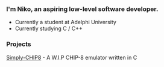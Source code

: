 ### I'm Niko, an aspiring low-level software developer.
-  Currently a student at Adelphi University
-  Currently studying C / C++

### Projects

[Simply-CHIP8](https://github.com/simplynarx/Simply-CHIP8) - A W.I.P CHIP-8 emulator written in C

<!--
**simplynarx/simplynarx** is a ✨ _special_ ✨ repository because its `README.md` (this file) appears on your GitHub profile.

Here are some ideas to get you started:

- 🔭 I’m currently working on ...
- 🌱 I’m currently learning ...
- 👯 I’m looking to collaborate on ...
- 🤔 I’m looking for help with ...
- 💬 Ask me about ...
- 📫 How to reach me: ...
- 😄 Pronouns: ...
- ⚡ Fun fact: ...
-->
